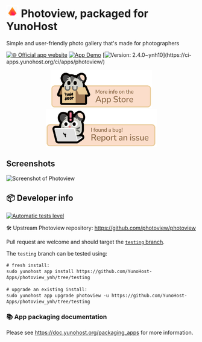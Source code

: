 <!--
N.B.: This README was automatically generated by <https://github.com/YunoHost/apps_tools/blob/main/readme_generator>
It shall NOT be edited by hand.
-->

<h1>
  <img src="https://raw.githubusercontent.com/YunoHost/apps/main/logos/photoview.png" width="32px" alt="Logo of Photoview">
  Photoview, packaged for YunoHost
</h1>

Simple and user-friendly photo gallery that's made for photographers 

[![🌐 Official app website](https://img.shields.io/badge/Official_app_website-darkgreen?style=for-the-badge)](https://photoview.github.io/)
[![App Demo](https://img.shields.io/badge/App_Demo-blue?style=for-the-badge)](https://photos.qpqp.dk/)
[![Version: 2.4.0~ynh10](https://img.shields.io/badge/Version-2.4.0~ynh10-rgb(18,138,11)?style=for-the-badge)](https://ci-apps.yunohost.org/ci/apps/photoview/)

<div align="center">
<a href="https://apps.yunohost.org/app/photoview"><img height="100px" src="https://github.com/YunoHost/yunohost-artwork/raw/refs/heads/main/badges/neopossum-badges/badge_more_info_on_the_appstore.svg"/></a>
<a href="https://github.com/YunoHost-Apps/photoview_ynh/issues"><img height="100px" src="https://github.com/YunoHost/yunohost-artwork/raw/refs/heads/main/badges/neopossum-badges/badge_report_an_issue.svg"/></a>
</div>


## Screenshots
![Screenshot of Photoview](./doc/screenshots/screenshot.png)

## 📦 Developer info

[![Automatic tests level](https://apps.yunohost.org/badge/cilevel/photoview)](https://ci-apps.yunohost.org/ci/apps/photoview/)

🛠️ Upstream Photoview repository: <https://github.com/photoview/photoview>

Pull request are welcome and should target the [`testing` branch](https://github.com/YunoHost-Apps/photoview_ynh/tree/testing).

The `testing` branch can be tested using:
```
# fresh install:
sudo yunohost app install https://github.com/YunoHost-Apps/photoview_ynh/tree/testing

# upgrade an existing install:
sudo yunohost app upgrade photoview -u https://github.com/YunoHost-Apps/photoview_ynh/tree/testing
```

### 📚 App packaging documentation

Please see <https://doc.yunohost.org/packaging_apps> for more information.